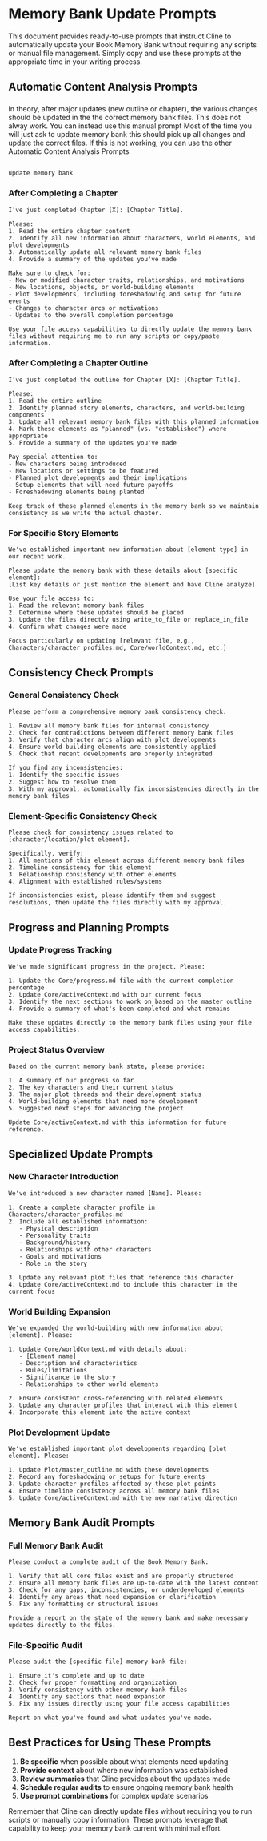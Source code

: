 # Memory Bank Update Prompts

This document provides ready-to-use prompts that instruct Cline to automatically update your Book Memory Bank without requiring any scripts or manual file management. Simply copy and use these prompts at the appropriate time in your writing process.

## Automatic Content Analysis Prompts

### 

In theory, after major updates (new outline or chapter), the various changes should be updated in the the correct memory  bank files. This does not alway work. You can instead use this manual prompt
Most of the time you will just ask to update memory bank  this should pick up all changes and update the correct files.  If this is not working, you can use the other Automatic Content Analysis Prompts

```

update memory bank

```

### After Completing a Chapter

```
I've just completed Chapter [X]: [Chapter Title]. 

Please:
1. Read the entire chapter content
2. Identify all new information about characters, world elements, and plot developments
3. Automatically update all relevant memory bank files
4. Provide a summary of the updates you've made

Make sure to check for:
- New or modified character traits, relationships, and motivations
- New locations, objects, or world-building elements
- Plot developments, including foreshadowing and setup for future events
- Changes to character arcs or motivations
- Updates to the overall completion percentage

Use your file access capabilities to directly update the memory bank files without requiring me to run any scripts or copy/paste information.
```

### After Completing a Chapter Outline

```
I've just completed the outline for Chapter [X]: [Chapter Title].

Please:
1. Read the entire outline
2. Identify planned story elements, characters, and world-building components
3. Update all relevant memory bank files with this planned information
4. Mark these elements as "planned" (vs. "established") where appropriate
5. Provide a summary of the updates you've made

Pay special attention to:
- New characters being introduced
- New locations or settings to be featured
- Planned plot developments and their implications
- Setup elements that will need future payoffs
- Foreshadowing elements being planted

Keep track of these planned elements in the memory bank so we maintain consistency as we write the actual chapter.
```

### For Specific Story Elements

```
We've established important new information about [element type] in our recent work.

Please update the memory bank with these details about [specific element]:
[List key details or just mention the element and have Cline analyze]

Use your file access to:
1. Read the relevant memory bank files
2. Determine where these updates should be placed
3. Update the files directly using write_to_file or replace_in_file
4. Confirm what changes were made

Focus particularly on updating [relevant file, e.g., Characters/character_profiles.md, Core/worldContext.md, etc.]
```

## Consistency Check Prompts

### General Consistency Check

```
Please perform a comprehensive memory bank consistency check.

1. Review all memory bank files for internal consistency
2. Check for contradictions between different memory bank files
3. Verify that character arcs align with plot developments
4. Ensure world-building elements are consistently applied
5. Check that recent developments are properly integrated

If you find any inconsistencies:
1. Identify the specific issues
2. Suggest how to resolve them
3. With my approval, automatically fix inconsistencies directly in the memory bank files
```

### Element-Specific Consistency Check

```
Please check for consistency issues related to [character/location/plot element].

Specifically, verify:
1. All mentions of this element across different memory bank files
2. Timeline consistency for this element
3. Relationship consistency with other elements
4. Alignment with established rules/systems

If inconsistencies exist, please identify them and suggest resolutions, then update the files directly with my approval.
```

## Progress and Planning Prompts

### Update Progress Tracking

```
We've made significant progress in the project. Please:

1. Update the Core/progress.md file with the current completion percentage
2. Update Core/activeContext.md with our current focus
3. Identify the next sections to work on based on the master outline
4. Provide a summary of what's been completed and what remains

Make these updates directly to the memory bank files using your file access capabilities.
```

### Project Status Overview

```
Based on the current memory bank state, please provide:

1. A summary of our progress so far
2. The key characters and their current status
3. The major plot threads and their development status
4. World-building elements that need more development
5. Suggested next steps for advancing the project

Update Core/activeContext.md with this information for future reference.
```

## Specialized Update Prompts

### New Character Introduction

```
We've introduced a new character named [Name]. Please:

1. Create a complete character profile in Characters/character_profiles.md
2. Include all established information:
   - Physical description
   - Personality traits
   - Background/history
   - Relationships with other characters
   - Goals and motivations
   - Role in the story

3. Update any relevant plot files that reference this character
4. Update Core/activeContext.md to include this character in the current focus
```

### World Building Expansion

```
We've expanded the world-building with new information about [element]. Please:

1. Update Core/worldContext.md with details about:
   - [Element name]
   - Description and characteristics
   - Rules/limitations
   - Significance to the story
   - Relationships to other world elements

2. Ensure consistent cross-referencing with related elements
3. Update any character profiles that interact with this element
4. Incorporate this element into the active context
```

### Plot Development Update

```
We've established important plot developments regarding [plot element]. Please:

1. Update Plot/master_outline.md with these developments
2. Record any foreshadowing or setups for future events
3. Update character profiles affected by these plot points
4. Ensure timeline consistency across all memory bank files
5. Update Core/activeContext.md with the new narrative direction
```

## Memory Bank Audit Prompts

### Full Memory Bank Audit

```
Please conduct a complete audit of the Book Memory Bank:

1. Verify that all core files exist and are properly structured
2. Ensure all memory bank files are up-to-date with the latest content
3. Check for any gaps, inconsistencies, or underdeveloped elements
4. Identify any areas that need expansion or clarification
5. Fix any formatting or structural issues

Provide a report on the state of the memory bank and make necessary updates directly to the files.
```

### File-Specific Audit

```
Please audit the [specific file] memory bank file:

1. Ensure it's complete and up to date
2. Check for proper formatting and organization
3. Verify consistency with other memory bank files
4. Identify any sections that need expansion
5. Fix any issues directly using your file access capabilities

Report on what you've found and what updates you've made.
```

## Best Practices for Using These Prompts

1. **Be specific** when possible about what elements need updating
2. **Provide context** about where new information was established
3. **Review summaries** that Cline provides about the updates made
4. **Schedule regular audits** to ensure ongoing memory bank health
5. **Use prompt combinations** for complex update scenarios

Remember that Cline can directly update files without requiring you to run scripts or manually copy information. These prompts leverage that capability to keep your memory bank current with minimal effort.
